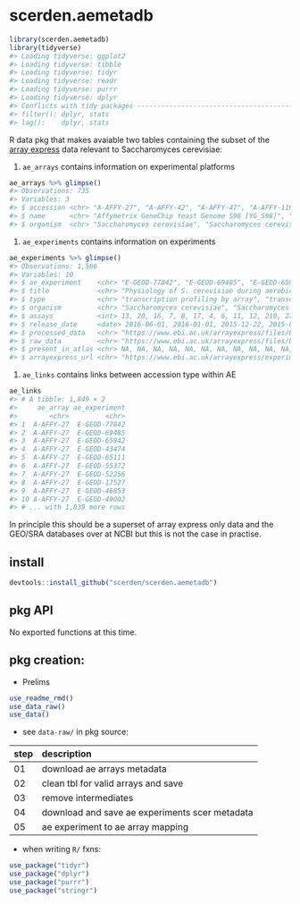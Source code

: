 
<!-- README.md is generated from README.Rmd. Please edit that file -->
scerden.aemetadb
================

``` r
library(scerden.aemetadb)
library(tidyverse)
#> Loading tidyverse: ggplot2
#> Loading tidyverse: tibble
#> Loading tidyverse: tidyr
#> Loading tidyverse: readr
#> Loading tidyverse: purrr
#> Loading tidyverse: dplyr
#> Conflicts with tidy packages ----------------------------------------------
#> filter(): dplyr, stats
#> lag():    dplyr, stats
```

R data pkg that makes avaiable two tables containing the subset of the [array express](http://www.ebi.ac.uk/arrayexpress/) data relevant to Saccharomyces cerevisiae:
1. `ae_arrays` contains information on experimental platforms

``` r
ae_arrays %>% glimpse()
#> Observations: 735
#> Variables: 3
#> $ accession <chr> "A-AFFY-27", "A-AFFY-42", "A-AFFY-47", "A-AFFY-116",...
#> $ name      <chr> "Affymetrix GeneChip Yeast Genome S98 [YG_S98]", "Af...
#> $ organism  <chr> "Saccharomyces cerevisiae", "Saccharomyces cerevisia...
```

1.  `ae_experiments` contains information on experiments

``` r
ae_experiments %>% glimpse()
#> Observations: 1,566
#> Variables: 10
#> $ ae_experiment    <chr> "E-GEOD-77842", "E-GEOD-69485", "E-GEOD-65942...
#> $ title            <chr> "Physiology of S. cerevisiae during aerobic c...
#> $ type             <chr> "transcription profiling by array", "transcri...
#> $ organism         <chr> "Saccharomyces cerevisiae", "Saccharomyces ce...
#> $ assays           <int> 13, 20, 16, 7, 8, 17, 4, 6, 11, 12, 210, 27, ...
#> $ release_date     <date> 2016-06-01, 2016-01-01, 2015-12-22, 2015-04-...
#> $ processed_data   <chr> "https://www.ebi.ac.uk/arrayexpress/files/E-G...
#> $ raw_data         <chr> "https://www.ebi.ac.uk/arrayexpress/files/E-G...
#> $ present_in_atlas <chr> NA, NA, NA, NA, NA, NA, NA, NA, NA, NA, NA, N...
#> $ arrayexpress_url <chr> "https://www.ebi.ac.uk/arrayexpress/experimen...
```

1.  `ae_links` contains links between accession type within AE

``` r
ae_links
#> # A tibble: 1,849 × 2
#>     ae_array ae_experiment
#>        <chr>         <chr>
#> 1  A-AFFY-27  E-GEOD-77842
#> 2  A-AFFY-27  E-GEOD-69485
#> 3  A-AFFY-27  E-GEOD-65942
#> 4  A-AFFY-27  E-GEOD-43474
#> 5  A-AFFY-27  E-GEOD-65111
#> 6  A-AFFY-27  E-GEOD-55372
#> 7  A-AFFY-27  E-GEOD-52256
#> 8  A-AFFY-27  E-GEOD-17527
#> 9  A-AFFY-27  E-GEOD-46853
#> 10 A-AFFY-27  E-GEOD-49002
#> # ... with 1,839 more rows
```

In principle this should be a superset of array express only data and the GEO/SRA databases over at NCBI but this is not the case in practise.

install
-------

``` r
devtools::install_github("scerden/scerden.aemetadb")
```

pkg API
-------

No exported functions at this time.

pkg creation:
-------------

-   Prelims

``` r
use_readme_rmd()
use_data_raw()
use_data()
```

-   see `data-raw/` in pkg source:

| step | description                                    |
|:-----|:-----------------------------------------------|
| 01   | download ae arrays metadata                    |
| 02   | clean tbl for valid arrays and save            |
| 03   | remove intermediates                           |
| 04   | download and save ae experiments scer metadata |
| 05   | ae experiment to ae array mapping              |

-   when writing `R/` fxns:

``` r
use_package("tidyr")
use_package("dplyr")
use_package("purrr")
use_package("stringr")
```
